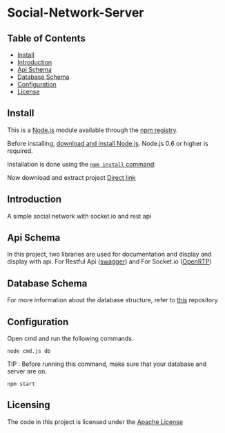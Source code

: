 # Social-Network-Server

## Table of Contents

- [Install](#install)
- [Introduction](#introduction)
- [Api Schema](#api-schema)
- [Database Schema](#database-schema)
- [Configuration](#configuration)
- [License](#license)

## Install

This is a [Node.js](https://nodejs.org/en/) module available through the
[npm registry](https://www.npmjs.com/).

Before installing, [download and install Node.js](https://nodejs.org/en/download/). Node.js 0.6 or higher is required.

Installation is done using the
[`npm install` command](https://docs.npmjs.com/getting-started/installing-npm-packages-locally):

Now download and extract project
[Direct link](https://github.com/TREER00T/Social-Network-Server/archive/refs/heads/main.zip)

## Introduction

A simple social network with socket.io and rest api

## Api Schema

In this project, two libraries are used for documentation and display and display with api.
For Restful Api ([swagger](https://github.com/scottie1984/swagger-ui-express)) and For Socket.io ([OpenRTP](https://github.com/treegex/openrtp))

## Database Schema

For more information about the database structure, refer to [this](https://github.com/TREER00T/Social-Network-Database) repository

## Configuration

Open cmd and run the following commands.


```shell
node cmd.js db
```

TIP : Before running this command, make sure that your database and server are on.


```shell
npm start
```


## Licensing

The code in this project is licensed under the [Apache License](https://github.com/TREER00T/Social-Network-Server/blob/main/LICENSE)
